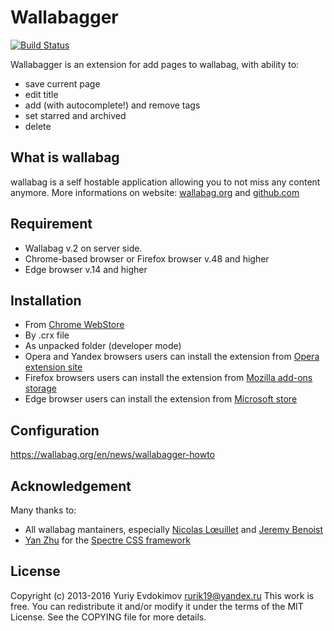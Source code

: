 # Wallabagger

[![Build Status](https://travis-ci.org/Simounet/wallabagger.svg?branch=feature%2Ftravisci)](https://travis-ci.org/Simounet/wallabagger)

Wallabagger is an extension for add pages to wallabag, with ability to:

- save current page
- edit title
- add (with autocomplete!) and remove tags
- set starred and  archived
- delete

## What is wallabag

wallabag is a self hostable application allowing you to not miss any content anymore.
More informations on website: [wallabag.org](https://wallabag.org) and [github.com](https://github.com/wallabag/wallabag)

## Requirement

- Wallabag v.2 on server side.
- Chrome-based browser or Firefox browser v.48 and higher
- Edge browser v.14 and higher

## Installation

- From [Chrome WebStore](https://chrome.google.com/webstore/detail/wallabagger/gbmgphmejlcoihgedabhgjdkcahacjlj)
- By .crx file
- As unpacked folder (developer mode)
- Opera and Yandex browsers users can install the extension from [Opera extension site](https://addons.opera.com/ru/extensions/details/wallabagger/)
- Firefox browsers users can install the extension from [Mozilla add-ons storage](https://addons.mozilla.org/en-US/firefox/addon/wallabagger/)
- Edge browser users can install the extension from [Microsoft store](https://www.microsoft.com/en-us/store/p/wallabagger/9p41cnlppmfz)

## Configuration

<https://wallabag.org/en/news/wallabagger-howto>

## Acknowledgement

Many thanks to:

- All wallabag mantainers, especially [Nicolas Lœuillet](https://github.com/nicosomb) and [Jeremy Benoist](https://github.com/j0k3r)
- [Yan Zhu](https://github.com/picturepan2) for the [Spectre CSS framework](https://github.com/picturepan2/spectre)

## License

Copyright (c) 2013-2016 Yuriy Evdokimov <rurik19@yandex.ru>
This work is free. You can redistribute it and/or modify it under the
terms of the MIT License. See the COPYING file for more details.
